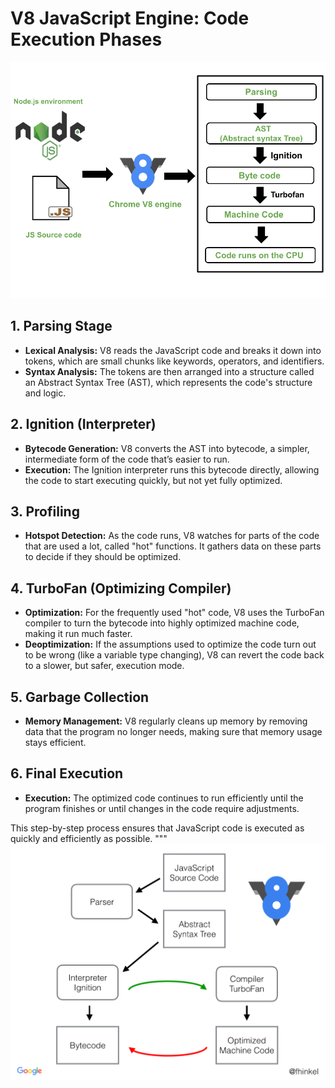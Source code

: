 # V8 JavaScript Engine: Code Execution Phases
![V8 Engine Phases](main/S1%2008%20-%20%20Deep%20dive%20into%20v8%20JS%20Engine/v8_phases.png)
## 1. Parsing Stage
- **Lexical Analysis:** V8 reads the JavaScript code and breaks it down into tokens, which are small chunks like keywords, operators, and identifiers.
- **Syntax Analysis:** The tokens are then arranged into a structure called an Abstract Syntax Tree (AST), which represents the code's structure and logic.

## 2. Ignition (Interpreter)
- **Bytecode Generation:** V8 converts the AST into bytecode, a simpler, intermediate form of the code that’s easier to run.
- **Execution:** The Ignition interpreter runs this bytecode directly, allowing the code to start executing quickly, but not yet fully optimized.

## 3. Profiling
- **Hotspot Detection:** As the code runs, V8 watches for parts of the code that are used a lot, called "hot" functions. It gathers data on these parts to decide if they should be optimized.

## 4. TurboFan (Optimizing Compiler)
- **Optimization:** For the frequently used "hot" code, V8 uses the TurboFan compiler to turn the bytecode into highly optimized machine code, making it run much faster.
- **Deoptimization:** If the assumptions used to optimize the code turn out to be wrong (like a variable type changing), V8 can revert the code back to a slower, but safer, execution mode.

## 5. Garbage Collection
- **Memory Management:** V8 regularly cleans up memory by removing data that the program no longer needs, making sure that memory usage stays efficient.

## 6. Final Execution
- **Execution:** The optimized code continues to run efficiently until the program finishes or until changes in the code require adjustments.

This step-by-step process ensures that JavaScript code is executed as quickly and efficiently as possible.
"""
![V8 Engine](main/S1%2008%20-%20%20Deep%20dive%20into%20v8%20JS%20Engine/v8_arc.png)